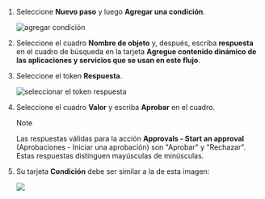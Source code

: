 1. Seleccione **Nuevo paso** y luego **Agregar una condición**.
   
    ![agregar condición](media/modern-approvals/add-response-condition.png)
2. Seleccione el cuadro **Nombre de objeto** y, después, escriba **respuesta** en el cuadro de búsqueda en la tarjeta **Agregue contenido dinámico de las aplicaciones y servicios que se usan en este flujo**.
3. Seleccione el token **Respuesta**.
   
    ![seleccionar el token respuesta](media/modern-approvals/search-for-response.png)
4. Seleccione el cuadro **Valor** y escriba **Aprobar** en el cuadro.
   
   > [!NOTE]
   > Las respuestas válidas para la acción **Approvals - Start an approval** (Aprobaciones - Iniciar una aprobación) son "Aprobar" y "Rechazar". Estas respuestas distinguen mayúsculas de minúsculas.
   > 
   > 
5. Su tarjeta **Condición** debe ser similar a la de esta imagen:
   
    ![](media/modern-approvals/response-condition-test.png)

